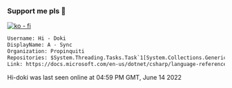 ### Support me pls 🙏

[![ko - fi](https://ko-fi.com/img/githubbutton_sm.svg)](https://ko-fi.com/O5O4D6DP7)

  ```txt
  Username: Hi - Doki
  DisplayName: A - Sync
  Organization: Propinquiti
  Repositories: $System.Threading.Tasks.Task`1[System.Collections.Generic.IReadOnlyList`1[Octokit.Repository]]
  Link: https://docs.microsoft.com/en-us/dotnet/csharp/language-reference/keywords/async
  ```       
 Hi-doki was last seen online at 04:59 PM GMT, June 14 2022